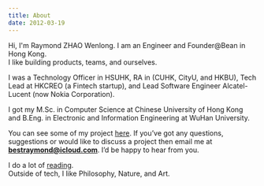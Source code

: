 ```yaml
---
title: About
date: 2012-03-19
---
```


Hi, I'm Raymond ZHAO Wenlong. I am an Engineer and Founder@Bean in Hong Kong.  
I like building products, teams, and ourselves.

I was a Technology Officer in HSUHK, RA in (CUHK, CityU, and HKBU), Tech Lead at HKCREO (a Fintech startup), and Lead Software Engineer Alcatel-Lucent (now Nokia Corporation).

I got my M.Sc. in Computer Science at Chinese University of Hong Kong and B.Eng. in Electronic and Information Engineering at WuHan University.

You can see some of my project [here](https://github.com/raymondworkshop). If you’ve got any questions, suggestions or would like to discuss a project then email me at **bestraymond@icloud.com**. I’d be happy to hear from you.

I do a lot of [reading](https://raymondworkshop.github.io/bookshelf.html).  
Outside of tech, I like Philosophy, Nature, and Art.
